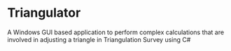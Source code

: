 # Triangulator
 A Windows GUI based application to perform complex calculations that are involved in adjusting a triangle in Triangulation Survey using C#
